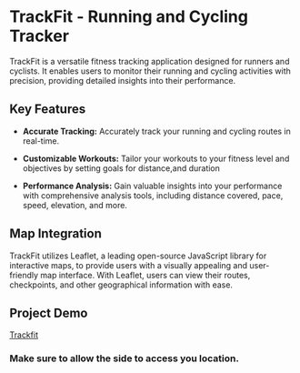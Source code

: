 # TrackFit - Running and Cycling Tracker

TrackFit is a versatile fitness tracking application designed for runners and cyclists. It enables users to monitor their running and cycling activities with precision, providing detailed insights into their performance.

## Key Features

- **Accurate Tracking:** Accurately track your running and cycling routes in real-time.
  
- **Customizable Workouts:** Tailor your workouts to your fitness level and objectives by setting goals for distance,and duration

- **Performance Analysis:** Gain valuable insights into your performance with comprehensive analysis tools, including distance covered, pace, speed, elevation, and more.

## Map Integration

TrackFit utilizes Leaflet, a leading open-source JavaScript library for interactive maps, to provide users with a visually appealing and user-friendly map interface. With Leaflet, users can view their routes, checkpoints, and other geographical information with ease.

## Project Demo

[Trackfit](https://trackfit-app.netlify.app/)
### Make sure to allow the side to access you location.

